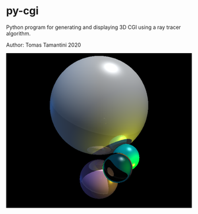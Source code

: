 # py-cgi
Python program for generating and displaying 3D CGI using a ray tracer algorithm.

Author: Tomas Tamantini 2020

![Example Image](output/AmbientDiffuseSpecularReflectionRefraction.png)
